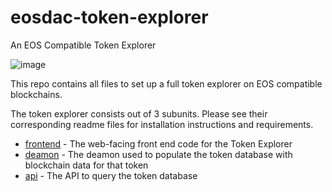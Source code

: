 # eosdac-token-explorer
An EOS Compatible Token Explorer

![image](https://user-images.githubusercontent.com/5130772/43351201-0afaf718-920f-11e8-863c-a3df3815157c.png)

<p>This repo contains all files to set up a full token explorer on EOS compatible blockchains.</p>
<p>The token explorer consists out of 3 subunits. Please see their corresponding readme files for installation instructions and requirements.</p>
<ul>
  <li><a href="https://github.com/eosdac/eosdac-token-explorer/tree/master/frontend">frontend</a> - The web-facing front end code for the Token Explorer</li>
  <li><a href="https://github.com/eosdac/eosdac-token-explorer/tree/master/deamon">deamon</a> - The deamon used to populate the token database with blockchain data for that token</li>
  <li><a href="https://github.com/eosdac/eosdac-token-explorer/tree/master/api">api</a> - The API to query the token database</li>
</ul>
